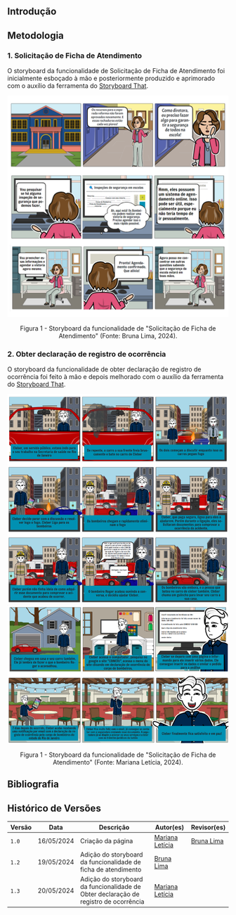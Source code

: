 ## Introdução

## Metodologia 

<!-- Documentaremos aqui os storyboards de cada uma das funcionalidades analisadas -->

### 1. Solicitação de Ficha de Atendimento
O storyboard da funcionalidade de Solicitação de Ficha de Atendimento foi inicialmente esboçado à mão e posteriormente produzido e aprimorado com o auxílio da ferramenta do [Storyboard That](https://www.storyboardthat.com/pt/).

![](img/storyboard1.png)
<p align="center">Figura 1 - Storyboard da funcionalidade de "Solicitação de Ficha de Atendimento" (Fonte: Bruna Lima, 2024). </p>


### 2. Obter declaração de registro de ocorrência
O storyboard da funcionalidade de obter declaração de registro de ocorrência foi feito à mão e depois melhorado com o auxílio da ferramenta do [Storyboard That](https://www.storyboardthat.com/pt/).

![](img/storyboard2_1.png)
![](img/storyboard2_2.png)
<p align="center">Figura 1 - Storyboard da funcionalidade de "Solicitação de Ficha de Atendimento" (Fonte: Mariana Letícia, 2024). </p>

## Bibliografia


## Histórico de Versões

| Versão |    Data    | Descrição                                 | Autor(es)                                       | Revisor(es)                                    |
| ------ | :--------: | ----------------------------------------- | ----------------------------------------------- | ---------------------------------------------- |
| `1.0`   | 16/05/2024 | Criação da página                         | [Mariana Letícia](https://github.com/Marianannn) |  [Bruna Lima](https://github.com/libruna)   |
| `1.2`   | 19/05/2024 | Adição do storyboard da funcionalidade de ficha de atendimento                       | [Bruna Lima](https://github.com/libruna) |   |
| `1.3`   | 20/05/2024 | Adição do storyboard da funcionalidade de Obter declaração de registro de ocorrência                        | [Mariana Letícia](https://github.com/Marianannn) |   |